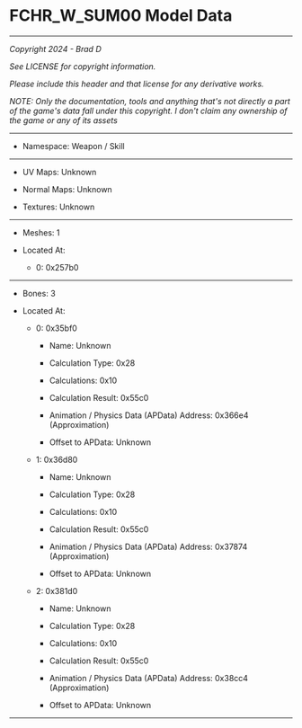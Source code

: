 # FCHR_W_SUM00 Model Data

---

*Copyright 2024 - Brad D*

*See LICENSE for copyright information.*

*Please include this header and that license for any derivative works.*

*NOTE: Only the documentation, tools and anything that's not directly a part of the game's data fall under this copyright. I don't claim any ownership of the game or any of its assets*

---

* Namespace: Weapon / Skill

---

* UV Maps: Unknown

* Normal Maps: Unknown

* Textures: Unknown

---

* Meshes: 1

* Located At:

  * 0: 0x257b0

---

* Bones: 3

* Located At:

  * 0: 0x35bf0

    * Name: Unknown

    * Calculation Type: 0x28

    * Calculations: 0x10

    * Calculation Result: 0x55c0

    * Animation / Physics Data (APData) Address: 0x366e4 (Approximation)

    * Offset to APData: Unknown

  * 1: 0x36d80

    * Name: Unknown

    * Calculation Type: 0x28

    * Calculations: 0x10

    * Calculation Result: 0x55c0

    * Animation / Physics Data (APData) Address: 0x37874 (Approximation)

    * Offset to APData: Unknown

  * 2: 0x381d0

    * Name: Unknown

    * Calculation Type: 0x28

    * Calculations: 0x10

    * Calculation Result: 0x55c0

    * Animation / Physics Data (APData) Address: 0x38cc4 (Approximation)

    * Offset to APData: Unknown

---

